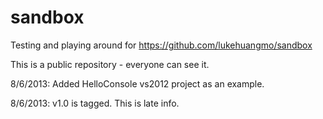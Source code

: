 sandbox
=======

Testing and playing around for https://github.com/lukehuangmo/sandbox

This is a public repository - everyone can see it.

8/6/2013: Added HelloConsole vs2012 project as an example.


8/6/2013: v1.0 is tagged.  This is late info.

